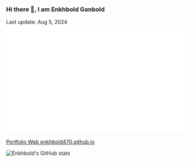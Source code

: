 ### Hi there 👋, I am Enkhbold Ganbold
Last update: Aug 5, 2024
![](https://github.com/enkhbold470/stats/blob/master/generated/overview.svg)

[Portfolio Web enkhbold470.github.io](https://enkhbold470.github.io)
<!-- Add additional sections, personal information, and customization as desired -->

![Enkhbold's GitHub stats](https://github-readme-stats.vercel.app/api?username=enkhbold470)
